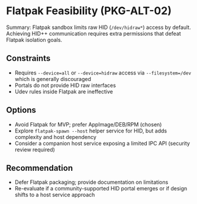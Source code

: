 # Flatpak Feasibility (PKG-ALT-02)

Summary: Flatpak sandbox limits raw HID (`/dev/hidraw*`) access by default. Achieving HID++ communication requires extra permissions that defeat Flatpak isolation goals.

## Constraints
- Requires `--device=all` or `--device=hidraw` access via `--filesystem=/dev` which is generally discouraged
- Portals do not provide HID raw interfaces
- Udev rules inside Flatpak are ineffective

## Options
- Avoid Flatpak for MVP; prefer AppImage/DEB/RPM (chosen)
- Explore `flatpak-spawn --host` helper service for HID, but adds complexity and host dependency
- Consider a companion host service exposing a limited IPC API (security review required)

## Recommendation
- Defer Flatpak packaging; provide documentation on limitations
- Re-evaluate if a community-supported HID portal emerges or if design shifts to a host service approach
